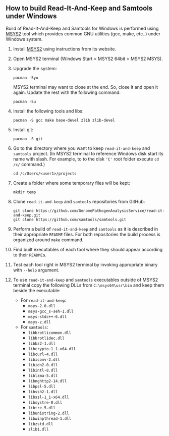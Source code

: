 ## How to build Read-It-And-Keep and Samtools under Windows

Build of Read-It-And-Keep and Samtools for Windows is performed using [MSYS2](https://www.msys2.org/) tool which provides common GNU utilities (gcc, make, etc..) under Windows system.

1.  Install [MSYS2](https://www.msys2.org/) using instructions from its website.

2.  Open MSYS2 terminal (Windows Start > MSYS2 64bit > MSYS2 MSYS).

3.  Upgrade the system:
    ```shell
    pacman -Syu
    ```
    MSYS2 terminal may want to close at the end. So, close it and open it again. Update the rest with the following command:
    ```shell
    pacman -Su
    ```
4.  Install the following tools and libs:
    ```shell
    pacman -S gcc make base-devel zlib zlib-devel
    ```
5.  Install git:
    ```shell
    pacman -S git
    ```
6.  Go to the directory where you want to keep `read-it-and-keep` and `samtools` project. (In MSYS2 terminal to reference Windows disk start its name with slash. For example, to to the disk `'C'` root folder execute `cd /c/` command.)
    ```shell
    cd /c/Users/<user1>/projects
    ```
7.  Create a folder where some temporary files will be kept:
    ```shell
    mkdir temp
    ```
8.  Clone `read-it-and-keep` and `samtools` repositories from GitHub:
    ```shell
    git clone https://github.com/GenomePathogenAnalysisService/read-it-and-keep.git
    git clone https://github.com/samtools/samtools.git
    ```
9.  Perform a build of `read-it-and-keep` and `samtools` as it is described in their appropriate `README` files. For both repositories the build process is organized around `make` command.

10. Find built executables of each tool where they should appear according to their `README`s.

11. Test each tool right in MSYS2 terminal by invoking appropriate binary with `--help` argument.

12. To use `read-it-and-keep` and `samtools` executables outside of MSYS2 terminal copy the following DLLs from `C:\msys64\usr\bin` and keep them beside the executable:
    *  For `read-it-and-keep`:
       *  `msys-2.0.dll`
       *  `msys-gcc_s-seh-1.dll`
       *  `msys-stdc++-6.dll`
       *  `msys-z.dll`
    *  For `samtools`:
       *  `libbrotlicommon.dll`
       *  `libbrotlidec.dll`
       *  `libbz2-1.dll`
       *  `libcrypto-1_1-x64.dll`
       *  `libcurl-4.dll`
       *  `libiconv-2.dll`
       *  `libidn2-0.dll`
       *  `libintl-8.dll`
       *  `liblzma-5.dll`
       *  `libnghttp2-14.dll`
       *  `libpsl-5.dll`
       *  `libssh2-1.dll`
       *  `libssl-1_1-x64.dll`
       *  `libsystre-0.dll`
       *  `libtre-5.dll`
       *  `libunistring-2.dll`
       *  `libwinpthread-1.dll`
       *  `libzstd.dll`
       *  `zlib1.dll`

